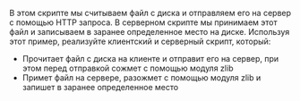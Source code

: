 В этом скрипте мы считываем файл с диска и отправляем его на сервер с помощью HTTP запроса. В серверном скрипте мы принимаем этот файл и записываем в заранее определенное место на диске. Используя этот пример, реализуйте клиентский и серверный скрипт, который:

- Прочитает файл с диска на клиенте и отправит его на сервер, при этом перед отправкой сожмет с помощью модуля zlib
- Примет файл на сервере, разожмет с помощью модуля zlib и запишет в заранее определенное место
